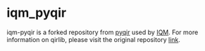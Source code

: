 # iqm_pyqir

iqm-pyqir is a forked repository from [pyqir](https://github.com/qir-alliance/pyqir) used by [IQM](https://www.meetiqm.com/).
For more information on qirlib, please visit the original repository [link](https://github.com/qir-alliance/pyqir/tree/main/qirlib).